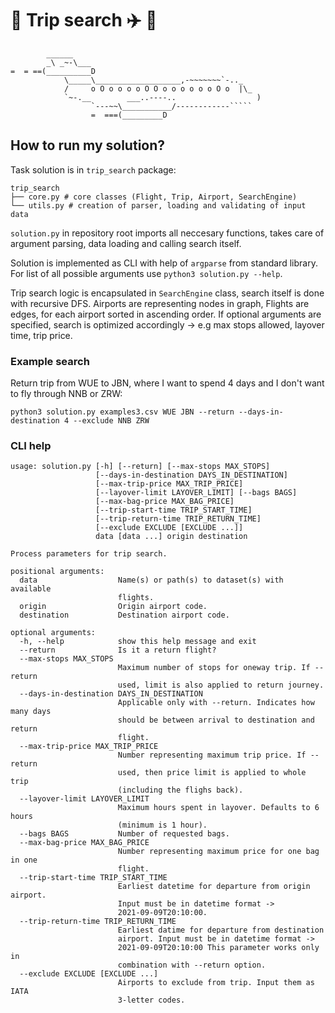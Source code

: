 # :christmas_tree: Trip search :airplane: :baggage_claim:

            ______
            _\ _~-\___
    =  = ==(__________D
                \_____\___________________,-~~~~~~~`-.._
                /     o O o o o o O O o o o o o o O o  |\_
                `~-.__        ___..----..                  )
                      `---~~\___________/------------`````
                      =  ===(_________D

## How to run my solution?

Task solution is in `trip_search` package:

```
trip_search
├── core.py # core classes (Flight, Trip, Airport, SearchEngine)
└── utils.py # creation of parser, loading and validating of input data
```

`solution.py` in repository root imports all neccesary functions, takes care of argument parsing, data loading and calling search itself. 

Solution is implemented as CLI with help of `argparse` from standard library. For list of all possible arguments use `python3 solution.py --help`. 

Trip search logic is encapsulated in `SearchEngine` class, search itself is done with recursive DFS. Airports are representing nodes in graph, Flights are edges, for each airport sorted in ascending order. If optional arguments are specified, search is optimized accordingly -> e.g max stops allowed, layover time, trip price.

### Example search

Return trip from WUE to JBN, where I want to spend 4 days and I don't want to fly through NNB or ZRW:

`python3 solution.py examples3.csv WUE JBN --return --days-in-destination 4 --exclude NNB ZRW`

### CLI help

```
usage: solution.py [-h] [--return] [--max-stops MAX_STOPS]
                   [--days-in-destination DAYS_IN_DESTINATION]
                   [--max-trip-price MAX_TRIP_PRICE]
                   [--layover-limit LAYOVER_LIMIT] [--bags BAGS]
                   [--max-bag-price MAX_BAG_PRICE]
                   [--trip-start-time TRIP_START_TIME]
                   [--trip-return-time TRIP_RETURN_TIME]
                   [--exclude EXCLUDE [EXCLUDE ...]]
                   data [data ...] origin destination

Process parameters for trip search.

positional arguments:
  data                  Name(s) or path(s) to dataset(s) with available
                        flights.
  origin                Origin airport code.
  destination           Destination airport code.

optional arguments:
  -h, --help            show this help message and exit
  --return              Is it a return flight?
  --max-stops MAX_STOPS
                        Maximum number of stops for oneway trip. If --return
                        used, limit is also applied to return journey.
  --days-in-destination DAYS_IN_DESTINATION
                        Applicable only with --return. Indicates how many days
                        should be between arrival to destination and return
                        flight.
  --max-trip-price MAX_TRIP_PRICE
                        Number representing maximum trip price. If --return
                        used, then price limit is applied to whole trip
                        (including the flighs back).
  --layover-limit LAYOVER_LIMIT
                        Maximum hours spent in layover. Defaults to 6 hours
                        (minimum is 1 hour).
  --bags BAGS           Number of requested bags.
  --max-bag-price MAX_BAG_PRICE
                        Number representing maximum price for one bag in one
                        flight.
  --trip-start-time TRIP_START_TIME
                        Earliest datetime for departure from origin airport.
                        Input must be in datetime format ->
                        2021-09-09T20:10:00.
  --trip-return-time TRIP_RETURN_TIME
                        Earliest datime for departure from destination
                        airport. Input must be in datetime format ->
                        2021-09-09T20:10:00 This parameter works only in
                        combination with --return option.
  --exclude EXCLUDE [EXCLUDE ...]
                        Airports to exclude from trip. Input them as IATA
                        3-letter codes.
```